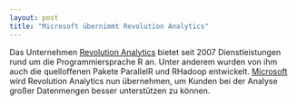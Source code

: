 ```yaml
---
layout: post
title: "Microsoft übernimmt Revolution Analytics"
---
```


Das Unternehmen [Revolution Analytics](http://www.revolutionanalytics.com) bietet seit 2007 Dienstleistungen rund um die Programmiersprache R an. Unter anderem wurden von ihm auch die quelloffenen Pakete ParallelR und RHadoop entwickelt. [Microsoft](http://blogs.microsoft.com/blog/2015/01/23/microsoft-acquire-revolution-analytics-help-customers-find-big-data-value-advanced-statistical-analysis/) wird Revolution Analytics nun übernehmen, um Kunden bei der Analyse großer Datenmengen besser unterstützen zu können.
